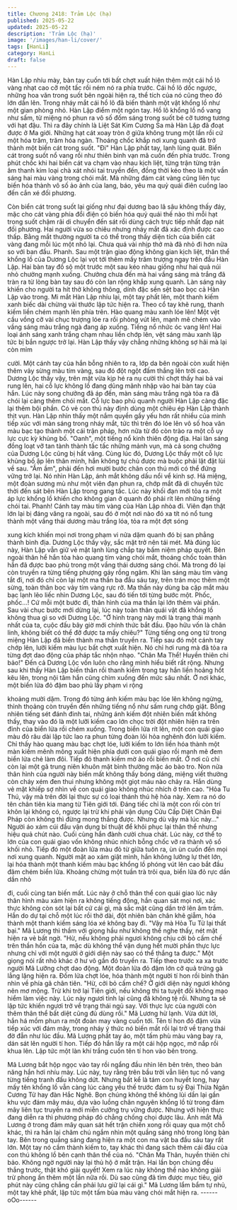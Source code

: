 ```yaml
---
title: Chương 2418: Trảm Lộc (hạ)
published: 2025-05-22
updated: 2025-05-22
description: 'Trảm Lộc (hạ)'
image: '/images/han-li/cover/'
tags: [HanLi]
category: HanLi
draft: false
---
```


Hàn Lập nhíu mày, bàn tay cuốn tới bất chợt xuất hiện thêm một
cái hồ lô vàng nhạt cao cỡ một tấc rồi ném nó ra phía trước.
Cái hồ lô dốc ngược, những hoa văn trong suốt bên ngoài hiện ra,
thể tích của nó cũng theo đó lớn dần lên. Trong nháy mắt cái hồ
lô đã biến thành một vật khổng lồ như một gian phòng nhỏ.
Hàn Lập điểm một ngón tay.
Hồ lô khổng lồ nổ vang như sấm, từ miệng nó phun ra vô số đốm
sáng trong suốt bé cỡ tương tương với hạt đậu.
Thì ra đây chính là Liệt Sát Kim Cương Sa mà Hàn Lập đã đoạt
được ở Ma giới.
Những hạt cát xoay tròn ở giữa không trung một lần rồi cứ một
hóa trăm, trăm hóa ngàn. Thoáng chốc khắp nơi xung quanh đã
trở thành một biển cát trong suốt.
"Đi"
Hàn Lập phất tay, lạnh lùng quát.
Biển cát trong suốt nổ vang rồi như thiên binh vạn mã cuốn đến
phía trước.
Trong phút chốc khi hai biển cát va chạm vào nhau kịch liệt, từng
trận từng trận âm thanh kim loại chà xát nhói tai truyền đến, đồng
thời kéo theo là một vần sáng hai màu vàng trong chói mắt.
Mà những đám cát vàng cũng liên tục biến hóa thành vô số ảo
ảnh của lang, báo, yêu ma quỷ quái điên cuồng lao đến cắn xé
đối phương.

Còn biển cát trong suốt lại giống như đại dương bao lâ sâu không
thấy đáy, mặc cho cát vàng phía đổi điện có biến hóa quỷ quái thế
nào thì mỗi hạt trong suốt chậm rãi di chuyển đến sát rồi dùng
cách trực tiếp nhất đạp nát đối phương.
Hai người vừa so chiêu nhưng nháy mắt đã xác định được cao
thấp.
Bằng mắt thường người ta có thể trong thấy diện tích của biển cát
vàng đang mỗi lúc một nhỏ lại. Chưa quá vài nhịp thở mà đã nhỏ
đi hơn nửa so với ban đầu.
Phanh.
Sau một trận giao động không gian kịch liệt, thân thể khổng lồ của
Dương Lộc lại vọt tới thêm mấy trăm trượng ngay trên đầu Hàn
Lập. Hai bàn tay đồ sộ một trước một sau kéo nhau giống như hai
quả núi nhỏ chưởng mạnh xuống.
Chưởng chưa đến mà hai vầng sáng mà trắng đã tràn ra từ lòng
bàn tay sau đó còn lan rộng khắp xung quanh. Làn sáng này
khiến cho người ta hít thở không thông, dính đặc sền sệt bao bọc
cả Hàn Lập vào trong.
Mi mắt Hàn Lập nhíu lại, một tay phất lên, một thanh kiếm xanh
biếc dài chừng vài thước lập tức hiện ra. Theo cổ tay khẽ rung,
thanh kiếm liền chém mạnh lên phía trên.
Hào quang màu xanh lóe lên!
Một vệt cầu vồng cỡ vài chục trượng lóe ra rồi phòng vút lên,
mạnh mẽ chém vào vầng sáng màu trắng ngà đang áp xuống.
Tiếng nổ nhức óc vang lên!
Hai loại ánh sáng xanh trắng chạm nhau liền chớp lên, vệt sáng
màu xanh lập tức bị bắn ngược trở lại.
Hàn Lập thấy vậy chẳng những không sợ hãi mà lại còn mỉm

cười. Một cánh tay của hắn bỗng nhiên to ra, lớp da bên ngoài
còn xuất hiện thêm vảy sừng màu tím vàng, sau đó đột ngột đấm
thắng lên trời cao.
Dương Lộc thấy vậy, trên mặt vừa kịp hé ra nụ cười thì chợt thấy
hai bả vai rung lên, hai cỗ lực không lồ đang dũng mãnh nhập vào
hai bàn tay của hắn.
Lúc này song chưởng đã áp đến, màn sáng màu trắng ngà tỏa ra
đã chói lại càng thêm chói mắt. Cỗ lực bao phủ quanh người Hàn
Lập càng đặc lại thêm bội phần.
Có vẻ con thú này định dùng một chiêu ép Hàn Lập thành thịt vụn.
Hàn Lập nhìn thấy một nắm quyền gầy yếu hơn rất nhiều của
mình tiếp xúc với màn sáng trong nháy mắt, tức thì trên đó lóe lên
vô số hoa văn màu bạc tạo thành một cái trận pháp, hơn nữa từ
đó còn trào ra một cỗ uy lực cực kỳ khủng bố.
"Oanh", một tiếng nổ kinh thiên động địa.
Hai làn sáng đồng loạt vỡ tan tành thành tấc tấc những mảnh
vụn, mà cả song chưởng của Dương Lộc cũng bị hất văng.
Cùng lúc đó, Dương Lộc thấy một cỗ lực khủng bố ập lên thân
mình, hắn không tự chủ được mà buộc phải lật đật lùi về sau.
"Ầm ầm", phải đến hơi mười bước chân con thú mới có thể đứng
vững trở lại. Nó nhìn Hàn Lập, ánh mắt không dấu nổi vể kinh sợ.
Há miệng, một đoàn sương mù như một viên đạn phun ra, chớp
mắt đã di chuyển tức thời đến sát bên Hàn Lập trong gang tấc.
Lúc này khối đạn mới tỏa ra một áp lực khổng lồ khiến cho không
gian ở quanh đó phải rít lên những tiếng chói tai.
Phanh!
Cánh tay màu tím vàng của Hàn Lập nhòa đi. Viên đạn thật lớn lại
bị đáng văng ra ngoài, sau đó ở một nơi nào đó xa tít nó nổ tung
thành một vầng thái dương màu trắng lóa, tỏa ra một đợt sóng

xung kích khiến mọi nơi trong phạm vi nửa dặm quanh đó bị san
phẳng thành bình địa.
Dương Lộc thấy vậy, sắc mặt trở nên tái mét.
Mà đúng lúc này, Hàn Lập vẫn giữ vẻ mặt lạnh lùng chắp tay bấm
niệm pháp quyết. Bên ngoài thân hể hắn tỏa hào quang tím vàng
chói mắt, thoáng chốc toàn thân hắn đã được bao phủ trong một
vầng thái dương sáng chói. Mà trong đó lại còn truyền ra từng
tiếng phượng gáy rồng ngâm.
Khi làn sáng màu tím vàng tắt đi, nơi đó chỉ còn lại một ma thần
ba đầu sáu tay, trên trán mọc thêm một sừng, toàn thân bọc vảy
tím vàng rực rỡ.
Ma thần này dùng ba cặp mắt màu bạc lạnh lẽo liếc nhìn Dương
Lộc, sau đó tiến tới từng bước một.
Phốc, phốc...!
Cứ mỗi một bước đi, thân hình của ma thần lại lớn thêm vài phần.
Sau vài chục bước mới dừng lại, lúc này toàn thân quái vật đã
khổng lồ không thua gì so với Dương Lộc.
"Ở hình trạng này mới là trạng thái mạnh nhất của ta, cuộc đấu
bây giờ mới chính thức bắt đầu. Đạo hữu vốn là chân linh, không
biết có thể đỡ được ta mấy chiêu?" Từng tiếng ong ong từ trong
miệng Hàn Lập đã biến thành ma thần truyền ra. Tiếp sau đó một
cánh tay chớp lên, lưỡi kiếm màu lục bất chợt xuất hiện. Nó chỉ
hơi rung mà đã tỏa ra từng đợt dao động của pháp tắc nhộn
nhạo.
"Chân Ma Thể! Huyền thiên chi bảo!"
Đến cả Dương Lộc vốn luôn cho rằng mình hiểu biết rất rộng.
Nhưng sau khi thấy Hàn Lập biến thân rồi thanh kiếm trong tay
hắn liền hoảng hốt kêu lên, trong nội tâm hắn cũng chìm xuống
đến mức sâu nhất.
Ở nơi khác, một biển lửa đỏ đậm bao phủ lấy phạm vi rộng

khoảng mười dặm. Trong đó từng ánh kiếm màu bạc lóe lên
không ngừng, thỉnh thoảng còn truyền đến những tiếng nổ như
sấm rung chớp giật.
Bỗng nhiên tiếng sét đánh đinh tai, những ánh kiếm đột nhiên
biến mất không thấy, thay vào đó là một lưỡi kiếm cao lớn chọc
trời đột nhiên hiện ra trên đỉnh của biển lửa rồi chém xuống.
Trong biển lửa rít lên, một con quái giao màu đỏ râu dài lập tức
lao ra phun từng đoàn lôi hỏa nghênh đón lưỡi kiếm.
Chỉ thấy hào quang màu bạc chợt lóe, lưỡi kiếm to lớn liền hóa
thành một màn kiếm mênh mông xuất hiện phía dưới con quái
giao rồi mạnh mẽ đem biển lửa chẻ làm đôi.
Tiếp đó thanh kiếm mờ ảo rồi biến mất. Ở nơi cũ chỉ còn lại một
gã trung niên khuôn mặt bình thường mặc áo bào tro.
Non nửa thân hình của người này biến mất không thấy bóng
dáng, miệng viết thường còn cháy xém đen thui nhưng không một
giọt máu nào chảy ra. Hắn dùng vẻ mặt khiếp sợ nhìn về con quái
giao không nhúc nhích ở trên cao.
"Hỏa Tu Thú, vậy mà trên đời lại thực sự có loại thánh thú hệ hỏa
này. Xem ra nó do tên chân tiên kia mang từ Tiên giới tới. Đáng
tiếc chỉ là một con rối còn trí khôn lại không có, ngược lại trừ khi
phải vận dụng Cửu Cấp Diệt Chân Đại Pháp còn không thì đừng
mong thắng được. Nhưng dù vậy mà lúc này..." Người áo xám cúi
đầu vận dụng bí thuật để khôi phục lại thân thể nhưng hiệu quả
chút nào. Cuối cùng hắn đành cười chua chát.
Lúc này, cơ thể to lớn của con quái giao vốn không nhúc nhích
bỗng chốc vỡ ra thành vô số khối nhỏ. Tiếp đó một đoàn lửa màu
đỏ từ giữa tuôn ra, ùn ùn cuốn đến mọi nơi xung quanh.
Người mặt ao xám giật mình, hắn không lưỡng lự thét lớn, lại hóa
thành một thanh kiếm màu bạc khổng lồ phóng vút lên cao bắt
đầu đâm chém biển lửa.
Khoảng chừng một tuần trà trôi qua, biển lửa đỏ rực dần dần nhỏ

đi, cuối cùng tan biến mất.
Lúc này ở chỗ thân thể con quái giao lúc nãy thân hình màu xám
hiện ra không tiếng động, hắn quan sát mọi nơi, xác thực không
còn sót lại bất cứ cái gì, mà sắc mặt cũng dần trở lên âm trầm.
Hắn do dự tại chỗ một lúc rồi thở dài, đột nhiên bàn chân khẽ
giẫm, hóa thành một thanh kiếm sáng lóa xé không bay đi.
"Vậy mà Hỏa Tu Tử lại thất bại." Mã Lương thì thầm với giọng
hầu như không thể nghe thấy, nét mặt hiện ra vẻ bất ngờ.
"Hừ, nếu không phải ngươi không chịu cởi bỏ cấm chế trên thần
hồn của ta, mặc dù không thể vận dụng hết mười phần thực lực
nhưng chỉ với một người ở giới diện này sao có thể thắng ta
được." Một giọng nói rất nhỏ khác ở hư vô gần đó truyền ra.
Tiếp theo trước xa xa trước người Mã Lưỡng chợt dao động. Một
đoàn lửa đỏ đậm lớn cỡ quả trứng gà lẳng lặng hiện ra. Đốm lửa
chợt lóe, hóa thành một người tí hon rồi bình thản nhìn về phía gã
chân tiên.
"Hừ, cởi bỏ cấm chế? Ở giới diện này ngươi không nên mơ
mộng. Trừ khi trở lại Tiên giới, nếu không thì ta tuyệt đối không
mạo hiểm làm việc này. Lúc này ngươi tỉnh lại cũng đã không tệ
rồi. Nhưng ta sẽ lập tức khiến ngươi trở về trạng thái ngủ say. Với
thực lực của người còn thêm thân thể bất diệt cũng đủ dùng rồi."
Mã Lương hừ lạnh.
Vừa dứt lời, hắn há mồm phun ra một đoàn may vàng cuốn tới.
Tên tí hon đỏ đậm vừa tiếp xúc với đám mây, trong nháy ý thức
nó biến mất rồi lại trở về trạng thái đờ đẫn như lúc đầu.
Mã Lương phất tay áo, một tấm phù màu vàng bay ra, dán sát lên
người tí hon.
Tiếp đó hắn lấy ra một cái hộp ngọc, mở nắp rồi khua lên. Lập tức
một làn khí trắng cuốn tên tí hon vào bên trong.

Mã Lương bắt hộp ngọc vào tay rồi ngẩng đầu nhìn lên bên trên,
theo bản năng hắn hơi nhíu mày.
Lúc này, tuy rằng trên bầu trời vẫn liên tục nổ vang từng tiếng
tranh đấu không dứt. Nhưng bất kể là tám con huyết long, hay
mấy tên khổng lồ vẫn càng lúc càng yếu thế trước đám tu sỹ Đại
Thừa Ngân Cương Tử hay đàn Hắc Nghê. Bọn chúng không thể
không lùi dần lại gần khu vực đám mây máu, dựa vào luồng chân
nguyên khổng lồ từ trong đám mây liên tục truyền ra mới miễn
cưỡng trụ vững được.
Nhưng với hiện thực đang diễn ra thì phương pháp đó chẳng
chống chọi được lâu.
Ánh mắt Mã Lương ở trong đám mây quan sát hết trận chiến
xong rồi quay qua một chỗ khác, thì ra hắn lại chăm chú ngắm
nhìn một quầng sáng nhỏ trong lòng bàn tay.
Bên trong quầng sáng đang hiện ra một con ma vật ba đầu sáu
tay rất lớn. Một tay nó cầm thành kiếm to, tay khác thì đang sách
thêm cái đầu của con thú không lồ bên cạnh thân thể của nó.
"Chân Ma Thân, huyền thiên chi bảo. Không ngờ người này lại
thủ hộ ở mắt trận. Hai lần bọn chúng đều thắng trước, thật khó
giải quyết! Xem ra lúc này không thể nào không giải trừ phong ấn
thêm một lần nữa rồi. Dù sao cũng đã tìm được mục tiêu, giờ
phút này cũng chẳng cần phải lưu giữ lại cái gì." Mã Lương lẩm
bẩm tự nhủ, một tay khẽ phất, lập tức một tấm bùa màu vàng chói
mắt hiện ra.
------oOo------
